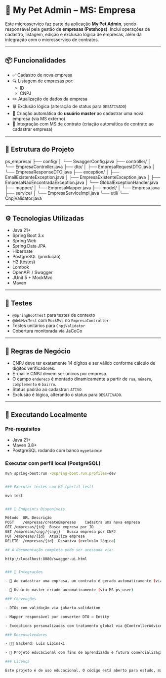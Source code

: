 # 🐾 My Pet Admin – MS: Empresa

Este microsserviço faz parte da aplicação **My Pet Admin**, sendo responsável pela gestão de **empresas (Petshops)**. Inclui operações de cadastro, listagem, edição e exclusão lógica de empresas, além da integração com o microsserviço de contratos.

---

## 📦 Funcionalidades

- ✅ Cadastro de nova empresa
- 🔍 Listagem de empresas por:
    - ID
    - CNPJ
- ✏️ Atualização de dados da empresa
- 🗑️ Exclusão lógica (alteração de status para `DESATIVADO`)
- 🔐 Criação automática do **usuário master** ao cadastrar uma nova empresa (via MS externo)
- 🤝 Integração com MS de contrato (criação automática de contrato ao cadastrar empresa)

---

## 🧱 Estrutura do Projeto

ps_empresa/
├── config/
│   └── SwaggerConfig.java
├── controller/
│   └── EmpresaController.java
├── dto/
│   ├── EmpresaRequestDTO.java
│   └── EmpresaResponseDTO.java
├── exception/
│   ├── EmailExistenteException.java
│   ├── EmpresaExistenteException.java
│   ├── EmpresaNaoEncontradaException.java
│   └── GlobalExceptionHandler.java
├── mapper/
│   └── EmpresaMapper.java
├── model/
│   └── Empresa.java
├── service/
│   └── EmpresaServiceImpl.java
└── util/
└── CnpjValidator.java


---

## ⚙️ Tecnologias Utilizadas

- Java 21+
- Spring Boot 3.x
- Spring Web
- Spring Data JPA
- Hibernate
- PostgreSQL (produção)
- H2 (testes)
- Lombok
- OpenAPI / Swagger
- JUnit 5 + MockMvc
- Maven

---

## 🧪 Testes

- `@SpringBootTest` para testes de contexto
- `@WebMvcTest` com `MockMvc` no `EmpresaController`
- Testes unitários para `CnpjValidator`
- Cobertura monitorada via JaCoCo

---

## 🔐 Regras de Negócio

- CNPJ deve ter exatamente 14 dígitos e ser válido conforme cálculo de dígitos verificadores.
- E-mail e CNPJ devem ser únicos por empresa.
- O campo `endereco` é montado dinamicamente a partir de `rua`, `número`, `complemento` e `bairro`.
- Status padrão ao cadastrar: `ATIVO`
- Exclusão é lógica, alterando o status para `DESATIVADO`.

---

## 🚀 Executando Localmente

### Pré-requisitos

- Java 21+
- Maven 3.8+
- PostgreSQL rodando com banco `mypetadmin`

### Executar com perfil local (PostgreSQL)

```bash
mvn spring-boot:run -Dspring-boot.run.profiles=dev


### Executar testes com H2 (perfil test)

mvn test


### 📁 Endpoints Disponíveis

Método	URL	Descrição
POST	/empresas/createEmpresas	Cadastra uma nova empresa
GET	/empresas/{id}	Busca empresa por ID
GET	/empresas/cnpj/{cnpj}	Busca empresa por CNPJ
PUT	/empresas/{id}	Atualiza empresa
DELETE	/empresas/{id}	Desativa (exclusão lógica)

## A documentação completa pode ser acessada via:

http://localhost:8080/swagger-ui.html


### 🧩 Integrações

- 📄 Ao cadastrar uma empresa, um contrato é gerado automaticamente (via MS ps_contrato)

- 👤 Usuário master criado automaticamente (via MS ps_user)

### Convenções

- DTOs com validação via jakarta.validation

- Mapper responsável por converter DTO ↔️ Entity

- Exceptions personalizadas com tratamento global via @ControllerAdvice

### Desenvolvedores

- 👨‍💻 Backend: Luis Lipinski

- 📅 Projeto educacional com fins de aprendizado e futura comercialização.

### Licença

Este projeto é de uso educacional. O código está aberto para estudo, mas a comercialização depende de autorização dos autores.